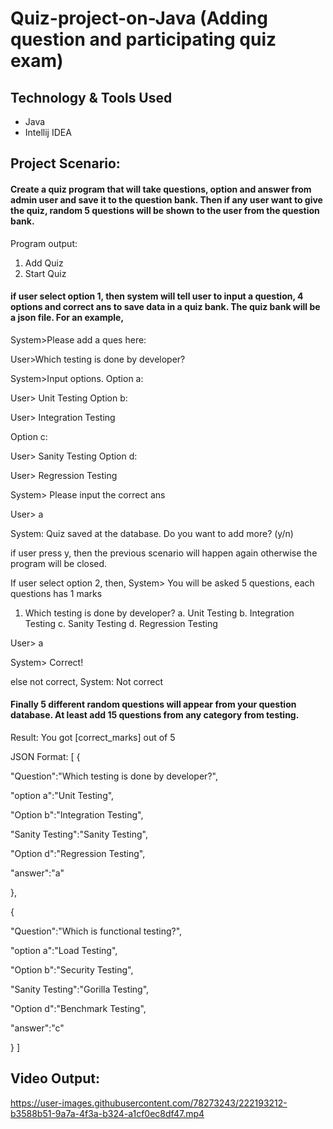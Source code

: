 # Quiz-project-on-Java (Adding question and participating quiz exam)
## Technology & Tools Used
- Java
- Intellij IDEA
## Project Scenario: 
#### Create a quiz program that will take questions, option and answer from admin user and save it to the question bank. Then if any user want to give the quiz, random 5 questions will be shown to the user from the question bank.

Program output:
1. Add Quiz
2. Start Quiz

#### if user select option 1, then system will tell user to input a question, 4 options and correct ans to save data in a quiz bank. The quiz bank will be a json file. For an example,

System>Please add a ques here:

User>Which testing is done by developer?

System>Input options.
Option a:

User> Unit Testing
Option b:

User> Integration Testing

Option c:

User> Sanity Testing
Option d:

User> Regression Testing

System> Please input the correct ans

User> a

System: Quiz saved at the database. Do you want to add more? (y/n)

if user press y, then the previous scenario will happen again otherwise the program will be closed.

If user select option 2,  then,
System> You will be asked 5 questions, each questions has 1 marks
1. Which testing is done by developer?
a. Unit Testing
b. Integration Testing
c. Sanity Testing
d. Regression Testing

User> a

System> Correct!

else not correct,
System: Not correct


#### Finally 5 different random questions will appear from your question database. At least add 15 questions from any category from testing.
Result: You got [correct_marks] out of 5


JSON Format:
[
{

"Question":"Which testing is done by developer?",

"option a":"Unit Testing",

"Option b":"Integration Testing",

"Sanity Testing":"Sanity Testing",

"Option d":"Regression Testing",

"answer":"a"

},

{

"Question":"Which is functional testing?",

"option a":"Load Testing",

"Option b":"Security Testing",

"Sanity Testing":"Gorilla Testing",

"Option d":"Benchmark Testing",

"answer":"c"

}
]

## Video Output: 


https://user-images.githubusercontent.com/78273243/222193212-b3588b51-9a7a-4f3a-b324-a1cf0ec8df47.mp4

